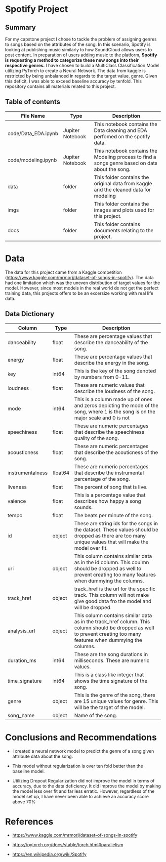 # Spotify Project



## Summary

For my capstone project I chose to tackle the problem of assigning genres to songs based on the attributes of the song. 
In this scenario, Spotify is looking at publishing music similarly to how SoundCloud allows users to post content. 
In preparation of users adding music to the platform, **Spotify is requesting a method to categorize these new songs into 
their respective genres.** I have chosen to build a MultiClass Classification Model utilizing PyTorch to create a Neural 
Network. The data from kaggle is restricted by being unbalanced in regards to the target value, genre. Given this deficit, I 
was able to exceed baseline accuracy by tenfold. This repository contains all materials related to this project. 


## Table of contents

|File Name|Type|Description|
|---|---|---|
|code/Data_EDA.ipynb|Jupiter Notebook|This notebook contains the Data cleaning and EDA perfomed on the spotify data.||
|code/modeling.ipynb|Jupiter Notebook|This notebook contains the Modeling process to find a songs genre based on data about the song.|
|data|folder|This folder contains the original data from kaggle and the cleaned data for modeling|
|imgs|folder|This folder contains the images and plots used for this project.| 
|docs|folder|This folder contains documents relating to the project.|


# Data
The data for this project came from a Kaggle competition (https://www.kaggle.com/mrmorj/dataset-of-songs-in-spotify).
The data had one limitation which was the uneven distribution of target values for the model. However, since most models
in the real world do not get the perfect training data, this projects offers to be an excersize working with real life data. 

## Data Dictionary 
                
|Column|Type|Description|
|---|---|---|
|danceability|float|These are percentage values that describe the danceability of the song.||
|energy  |float|These are percentage values that describe the energy in the song.||
|key|int64|This is the key of the song denoted by numbers from 0-11.||
|loudness|float|These are numeric values that describe the loudness of the song.||
|mode |int64|This is a column made up of ones and zeros depicting the mode of the song, where 1 is the song is on the major scale and 0 is not||
|speechiness|float|These are numeric percentages that describe the speechiness quality of the song.||
|acousticness|float|These are numeric percentages that describe the acouticness of the song.||
|instrumentalness|float64|These are numeric percentages that describe the instrumental percentage of the song.||
|liveness|float|The percent of song that is live.||
|valence|float|This is a percentage value that describes how happy a song sounds.||
|tempo|float|The beats per minute of the song.||
|id|object|These are string ids for the songs in the dataset. These values should be dropped as there are too many unique values that will make the model over fit.||
|uri|object|This column contains similar data as in the id column. This coulmn should be dropped as well to prevent creating too many features when dummying the columns.||
|track_href|object|track_href is the url for the specific track. This column will not make give good data fro the model and will be dropped.||
|analysis_url|object|This column contains similar data as in the track_href column. This column should be dropped as well to prevent creating too many features when dummying the columns.||
|duration_ms|int64| These are the song durations in milliseconds. These are numeric values.||
|time_signature|int64|This is a class like integer that shows the time signature of the song.||
|genre  |object|This is the genre of the song, there are 15 unique values for genre. This will be the target of the model.||
|song_name|object|Name of the song.||



# Conclusions and Recommendations

* I created a neural network model to predict the genre of a song given attribute data about the song.


* This model without regularization is over ten fold better than the baseline model.


* Utilizing Dropout Regularization did not improve the model in terms of accuracy, due to the data deficiency. It did improve the model by making the model less over fit and far less erratic. However, regardless of the model set up, I have never been able to achieve an accuracy score above 70%


 

# References 
* https://www.kaggle.com/mrmorj/dataset-of-songs-in-spotify



* https://pytorch.org/docs/stable/torch.html#parallelism


* https://en.wikipedia.org/wiki/Spotify